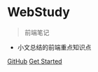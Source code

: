# WebStudy

> 前端笔记

-   小文总结的前端重点知识点

[GitHub](https://github.com/wzh20001019/web-study)
[Get Started](README.md)
